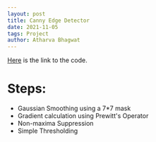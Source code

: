```yaml
---
layout: post
title: Canny Edge Detector
date: 2021-11-05
tags: Project
author: Atharva Bhagwat
---
```


[Here](https://github.com/atharva-bhagwat/CSGY-6643/tree/main/canny_edge_detector) is the link to the code.

# Steps:
- Gaussian Smoothing using a 7*7 mask
- Gradient calculation using Prewitt's Operator
- Non-maxima Suppression
- Simple Thresholding
